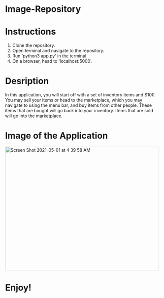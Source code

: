 # Image-Repository

# Instructions
1. Clone the repository.
2. Open terminal and navigate to the repository.
3. Run 'python3 app.py' in the terminal.
4. On a browser, head to 'localhost:5000'.

# Desription
In this application, you will start off with a set of inventory items and $100. You may sell your items or head to the marketplace, which you may navigate to using the menu bar, and buy items from other people. These items that are bought will go back into your inventory. Items that are sold will go into the marketplace.

# Image of the Application

<img width="500" height="400" alt="Screen Shot 2021-05-01 at 4 39 58 AM" src="https://user-images.githubusercontent.com/67655719/116776627-59b6af80-aa37-11eb-8afa-d8b0fb7b4906.png">

# Enjoy!
